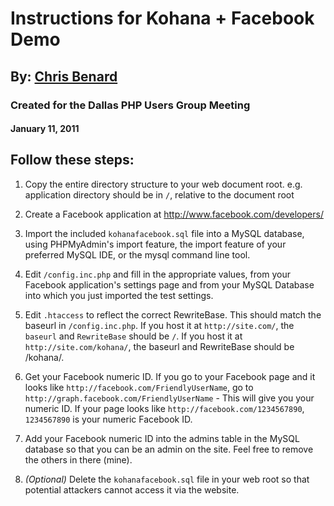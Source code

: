 Instructions for Kohana + Facebook Demo
=======================================

By: [Chris Benard](http://chrisbenard.net)
------------------------------------------

### Created for the Dallas PHP Users Group Meeting

#### January 11, 2011

Follow these steps:
-------------------

1.  Copy the entire directory structure to your web document root.
    e.g. application directory should be in `/`, relative to the document root

2.  Create a Facebook application at [](http://www.facebook.com/developers/)http://www.facebook.com/developers/

3.  Import the included `kohanafacebook.sql` file into a MySQL database,
    using PHPMyAdmin's import feature, the import feature of your preferred
    MySQL IDE, or the mysql command line tool.

4.  Edit `/config.inc.php` and fill in the appropriate values, from your
    Facebook application's settings page and from your MySQL Database
    into which you just imported the test settings.

5.  Edit `.htaccess` to reflect the correct RewriteBase. This should match the
    baseurl in `/config.inc.php`. If you host it at `http://site.com/`, the `baseurl`
    and `RewriteBase` should be `/`. If you host it at `http://site.com/kohana/`,
    the baseurl and RewriteBase should be /kohana/.

6.  Get your Facebook numeric ID. If you go to your Facebook page and it
    looks like `http://facebook.com/FriendlyUserName`, go to
    `http://graph.facebook.com/FriendlyUserName` - This will give you your numeric
    ID. If your page looks like `http://facebook.com/1234567890`, `1234567890` is
    your numeric Facebook ID.

7.  Add your Facebook numeric ID into the admins table in the MySQL database
    so that you can be an admin on the site. Feel free to remove the others
    in there (mine).

8.  _(Optional)_ Delete the `kohanafacebook.sql` file in your web root so that
    potential attackers cannot access it via the website.
